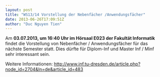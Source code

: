 ```yaml
---
layout: post
title: "WS13/14 Vorstellung der Nebenfächer /Anwendungsfächer"
date: 2013-06-26T17:09:51Z
author: "Duc Nguyen Tien"
---
```


<p>
Am <strong>03.07.2013, um 16:40 Uhr im Hörsaal E023 der Fakultät Informatik</strong> findet die Vorstellung von Nebenfächer / Anwendungsfächer für das nächste Semester statt. Dies dürfte für Diplom-Inf und Master Inf / Minf sehr interessant sein.
</p>

<p>
Weitere Informationen:
<a href="http://www.inf.tu-dresden.de/article.php?node_id=2704&amp;ln=de&amp;article_id=483" class="urlextern" title="http://www.inf.tu-dresden.de/article.php?node_id=2704&amp;ln=de&amp;article_id=483" rel="nofollow">http://www.inf.tu-dresden.de/article.php?node_id=2704&amp;ln=de&amp;article_id=483</a>
</p>
